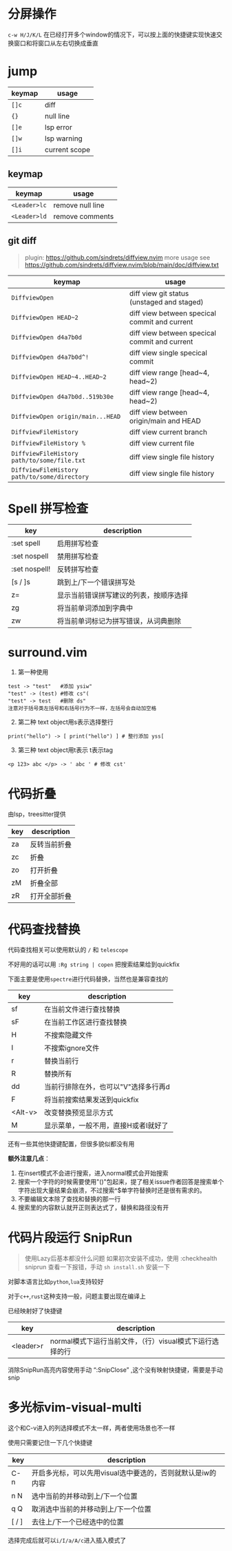 # 分屏操作

`c-w H/J/K/L`
在已经打开多个window的情况下，可以按上面的快捷键实现快速交换窗口和将窗口从左右切换成垂直

# jump

| keymap | usage         |
| ------ | ------------- |
| `[]c`  | diff          |
| `{}`   | null line     |
| `[]e`  | lsp error     |
| `[]w`  | lsp warning   |
| `[]i`  | current scope |

## keymap

| keymap       | usage            |
| ------------ | ---------------- |
| `<Leader>lc` | remove null line |
| `<Leader>ld` | remove comments  |

## git diff

> plugin: https://github.com/sindrets/diffview.nvim
> more usage see https://github.com/sindrets/diffview.nvim/blob/main/doc/diffview.txt

| keymap                                       | usage                                         |
| -------------------------------------------- | --------------------------------------------- |
| `DiffviewOpen`                               | diff view git status (unstaged and staged)    |
| `DiffviewOpen HEAD~2`                        | diff view between specical commit and current |
| `DiffviewOpen d4a7b0d`                       | diff view between specical commit and current |
| `DiffviewOpen d4a7b0d^!`                     | diff view single specical commit              |
| `DiffviewOpen HEAD~4..HEAD~2`                | diff view range [head~4, head~2)              |
| `DiffviewOpen d4a7b0d..519b30e`              | diff view range [head~4, head~2)              |
| `DiffviewOpen origin/main...HEAD`            | diff view between origin/main and HEAD        |
| `DiffviewFileHistory`                        | diff view current branch                      |
| `DiffviewFileHistory %`                      | diff view current file                        |
| `DiffviewFileHistory path/to/some/file.txt`  | diff view single file history                 |
| `DiffviewFileHistory path/to/some/directory` | diff view single file history                 |

# Spell 拼写检查

| key           | description                            |
| ------------- | -------------------------------------- |
| :set spell    | 启用拼写检查                           |
| :set nospell  | 禁用拼写检查                           |
| :set nospell! | 反转拼写检查                           |
| \[s / \]s     | 跳到上/下一个错误拼写处                |
| z=            | 显示当前错误拼写建议的列表，按顺序选择 |
| zg            | 将当前单词添加到字典中                 |
| zw            | 将当前单词标记为拼写错误，从词典删除   |

# surround.vim

1. 第一种使用

```
test -> "test"   #添加 ysiw"
"test" -> (test) #修改 cs"(
"test" -> test   #删除 ds"
注意对于括号类左括号和右括号行为不一样，左括号会自动加空格
```

2. 第二种
   text object用s表示选择整行

```
print("hello") -> [ print("hello") ] # 整行添加 yss[
```

3. 第三种
   text object用t表示 t表示tag

```
<p 123> abc </p> -> ' abc ' # 修改 cst'
```

# 代码折叠

由lsp，treesitter提供

| key | description  |
| --- | ------------ |
| za  | 反转当前折叠 |
| zc  | 折叠         |
| zo  | 打开折叠     |
| zM  | 折叠全部     |
| zR  | 打开全部折叠 |

# 代码查找替换

代码查找相关可以使用默认的 `/` 和 `telescope`

不好用的话可以用 `:Rg string | copen` 把搜索结果给到quickfix

下面主要是使用`spectre`进行代码替换，当然也是兼容查找的

| key       | description                          |
| --------- | ------------------------------------ |
| sf        | 在当前文件进行查找替换               |
| sF        | 在当前工作区进行查找替换             |
| H         | 不搜索隐藏文件                       |
| I         | 不搜索ignore文件                     |
| r         | 替换当前行                           |
| R         | 替换所有                             |
| dd        | 当前行排除在外，也可以"V"选择多行再d |
| F         | 将当前搜索结果发送到quickfix         |
| \<Alt-v\> | 改变替换预览显示方式                 |
| M         | 显示菜单，一般不用，直接H或者I就好了 |

还有一些其他快捷键配置，但很多貌似都没有用

**额外注意几点**：

1. 在insert模式不会进行搜索，进入normal模式会开始搜索
2. 搜索一个字符的时候需要使用"()"包起来，提了相关issue作者回答是搜索单个字符出现大量结果会崩溃，不过搜索^$单字符替换时还是很有需求的。
3. 不要编辑文本除了查找和替换的那一行
4. 搜索里的内容默认就开正则表达式了，替换和路径没有开

# 代码片段运行 SnipRun

> 使用Lazy后基本都没什么问题
> 如果初次安装不成功，使用 :checkhealth sniprun 查看一下报错，手动 `sh install.sh` 安装一下

对脚本语言比如`python`,`lua`支持较好

对于`c++`,`rust`这种支持一般，问题主要出现在编译上

已经映射好了快捷键

| key         | description                                              |
| ----------- | -------------------------------------------------------- |
| \<leader\>r | normal模式下运行当前文件，（行）visual模式下运行选择的行 |

消除SnipRun高亮内容使用手动 “:SnipClose” ,这个没有映射快捷键，需要是手动snip

# 多光标vim-visual-multi

这个和C-v进入的列选择模式不太一样，两者使用场景也不一样

使用只需要记住一下几个快捷键

| key     | description                                                |
| ------- | ---------------------------------------------------------- |
| C-n     | 开启多光标，可以先用visual选中要选的，否则就默认是iw的内容 |
| n N     | 选中当前的并移动到上/下一个位置                            |
| q Q     | 取消选中当前的并移动到上/下一个位置                        |
| \[ / \] | 去往上/下一个已经选中的位置                                |

选择完成后就可以`i/I/a/A/c`进入插入模式了
